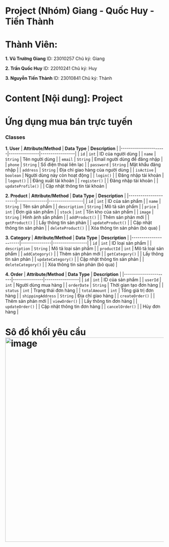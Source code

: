 # Project (Nhóm) Giang - Quốc Huy - Tiến Thành


# Thành Viên: 

**1. Vũ Trường Giang**
ID: 23010257
Chũ ký: Giang


**2. Trần Quốc Huy**
ID: 22010241
Chũ ký: Huy


**3. Nguyễn Tiến Thành**
ID: 23010841
Chũ ký: Thành

# Content [Nội dung]: Project 

# Ứng dụng mua bán trực tuyến

### Classes

**1. User**
| **Attribute/Method** | **Data Type** | **Description** |
|----------------------|---------------|-----------------|
| `id` | `int` | ID của người dùng |
| `name` | `String` | Tên người dùng |
| `email` | `String` | Email người dùng để đăng nhập |
| `phone` | `String` | Số điện thoại liên lạc |
| `password` | `String` | Mật khẩu đăng nhập |
| `address` | `String` | Địa chỉ giao hàng của người dùng |
| `isActive` | `boolean` | Người dùng này còn hoạt động |
| `login()` | | Đăng nhập tài khoản |
| `logout()` | | Đăng xuất tài khoản |
| `register()` | | Đăng nhập tài khoản |
| `updateProfile()` | | Cập nhật thông tin tài khoản |

**2. Product**
| **Attribute/Method** | **Data Type** | **Description** |
|----------------------|---------------|-----------------|
| `id` | `int` | ID của sản phẩm |
| `name` | `String` | Tên sản phẩm |
| `description` | `String` | Mô tả sản phẩm |
| `price` | `int` | Đơn giá sản phẩm |
| `stock` | `int` | Tồn kho của sản phẩm |
| `image` | `String` | Hình ảnh sẩn phẩm |
| `addProduct()` | | Thêm sản phản mới |
| `getProduct()` | | Lấy thông tin sản phản |
| `updateProduct()` | | Cập nhật thông tin sản phản |
| `deleteProduct()` | | Xóa thông tin sản phản (bỏ qua) |

**3. Category**
| **Attribute/Method** | **Data Type** | **Description** |
|----------------------|---------------|-----------------|
| `id` | `int` | ID loại sản phẩm |
| `description` | `String` | Mô tả loại sản phẩm |
| `productId` | `int` | Mô tả loại sản phẩm |
| `addCategory()` | | Thêm sản phản mới |
| `getCategory()` | | Lấy thông tin sản phản |
| `updateCategory()` | | Cập nhật thông tin sản phản |
| `deleteCategory()` | | Xóa thông tin sản phản (bỏ qua) |

**4. Order**
| **Attribute/Method** | **Data Type** | **Description** |
|----------------------|---------------|-----------------|
| `id` | `int` | ID của sản phẩm |
| `userId` | `int` | Người dùng mua hàng |
| `orderDate` | `String` | Thời gian tạo đơn hàng |
| `status` | `int` | Trạng thái đơn hàng |
| `totalAmount` | `int` | Tổng giá trị đơn hàng |
| `shippingAddress` | `String` | Địa chỉ giao hàng |
| `createOrder()` | | Thêm sản phản mới |
| `viewOrder()` | | Lấy thông tin đơn hàng |
| `updateOrder()` | | Cập nhật thông tin đơn hàng |
| `cancelOrder()` | | Hủy đơn hàng |


# Sô đồ khối yêu cầu<img width="1062" height="648" alt="image" src="https://github.com/user-attachments/assets/65a055fa-7d94-4f83-8267-a213ffee452b" />



